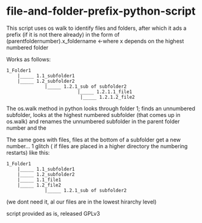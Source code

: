 # file-and-folder-prefix-python-script
This script uses os walk to identify files and folders, after which it ads a prefix (if it is not there already) in the form of (parentfoldernumber).x_foldername &lt;-where x depends on the highest numbered folder

Works as follows:
```
1_Folder1
    |_____ 1.1_subfolder1
    |_____ 1.2_subfolder2
              |_____ 1.2.1_sub of subfolder2
                          |_____ 1.2.1.1_file1
                           |_____ 1.2.1.2_file2
```
The os.walk method in python looks through folder 1;
finds an unnumbered subfolder, looks at the highest numbered subfolder (that comes up in os.walk) and renames the unnumbered subfolder in the parent folder number and the 

The same goes with files, files at the bottom of a subfolder get a new number...
1 glitch ( if files are placed in a higher directory the numbering restarts)
like this:
```
1_Folder1
    |_____ 1.1_subfolder1
    |_____ 1.2_subfolder2
    |_____ 1.1_file1
    |_____ 1.2_file2
              |_____ 1.2.1_sub of subfolder2
```
(we dont need it, al our files are in the lowest hirarchy level)

script provided as is, released GPLv3
